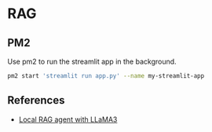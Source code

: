 # RAG

## PM2

Use pm2 to run the streamlit app in the background.

```bash
pm2 start 'streamlit run app.py' --name my-streamlit-app
```

## References

- [Local RAG agent with LLaMA3](https://langchain-ai.github.io/langgraph/tutorials/rag/langgraph_adaptive_rag_local/#local-rag-agent-with-llama3)
